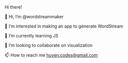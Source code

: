 Hi there!

👋 Hi, I’m @wordstreammaker

👀 I’m interested in making an app to generate WordStream

🌱 I’m currently learning JS

💞️ I’m looking to collaborate on visualization 

📫 How to reach me huyen.codes@gmail.com
